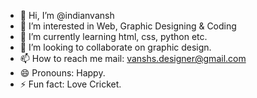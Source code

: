 - 👋 Hi, I’m @indianvansh
- 👀 I’m interested in Web, Graphic Designing & Coding
- 🌱 I’m currently learning html, css, python etc.
- 💞️ I’m looking to collaborate on graphic design.
- 📫 How to reach me mail: vanshs.designer@gmail.com
- 😄 Pronouns: Happy.
- ⚡ Fun fact: Love Cricket.

<!---
indianvansh/indianvansh is a ✨ special ✨ repository because its `README.md` (this file) appears on your GitHub profile.
You can click the Preview link to take a look at your changes.
--->

